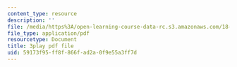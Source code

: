 ```yaml
---
content_type: resource
description: ''
file: /media/https%3A/open-learning-course-data-rc.s3.amazonaws.com/18-01sc-single-variable-calculus-fall-2010/59173f95ff8f866fad2a0f9e55a3ff7d_eHJuAByQf5A.pdf
file_type: application/pdf
resourcetype: Document
title: 3play pdf file
uid: 59173f95-ff8f-866f-ad2a-0f9e55a3ff7d
---
```

